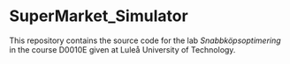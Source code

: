 # SuperMarket_Simulator
This repository contains the source code for the lab *Snabbköpsoptimering* in the course D0010E given at Luleå University of Technology.
